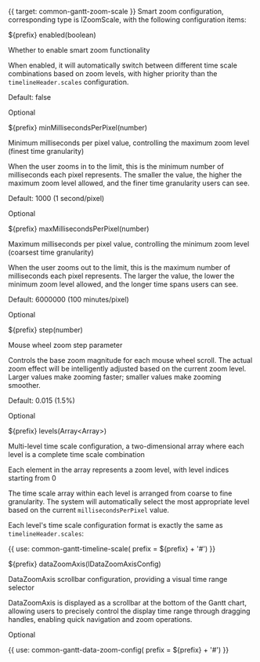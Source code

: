 {{ target: common-gantt-zoom-scale }}
Smart zoom configuration, corresponding type is IZoomScale, with the following configuration items:

${prefix} enabled(boolean)

Whether to enable smart zoom functionality

When enabled, it will automatically switch between different time scale combinations based on zoom levels, with higher priority than the `timelineHeader.scales` configuration.

Default: false

Optional

${prefix} minMillisecondsPerPixel(number)

Minimum milliseconds per pixel value, controlling the maximum zoom level (finest time granularity)

When the user zooms in to the limit, this is the minimum number of milliseconds each pixel represents. The smaller the value, the higher the maximum zoom level allowed, and the finer time granularity users can see.

Default: 1000 (1 second/pixel)

Optional

${prefix} maxMillisecondsPerPixel(number)

Maximum milliseconds per pixel value, controlling the minimum zoom level (coarsest time granularity)

When the user zooms out to the limit, this is the maximum number of milliseconds each pixel represents. The larger the value, the lower the minimum zoom level allowed, and the longer time spans users can see.

Default: 6000000 (100 minutes/pixel)

Optional

${prefix} step(number)

Mouse wheel zoom step parameter

Controls the base zoom magnitude for each mouse wheel scroll. The actual zoom effect will be intelligently adjusted based on the current zoom level. Larger values make zooming faster; smaller values make zooming smoother.

Default: 0.015 (1.5%)

Optional

${prefix} levels(Array<Array<ITimelineScale>>)

Multi-level time scale configuration, a two-dimensional array where each level is a complete time scale combination

Each element in the array represents a zoom level, with level indices starting from 0

The time scale array within each level is arranged from coarse to fine granularity. The system will automatically select the most appropriate level based on the current `millisecondsPerPixel` value.

Each level's time scale configuration format is exactly the same as `timelineHeader.scales`:

{{ use: common-gantt-timeline-scale( prefix = ${prefix} + '#') }}

${prefix} dataZoomAxis(IDataZoomAxisConfig)

DataZoomAxis scrollbar configuration, providing a visual time range selector

DataZoomAxis is displayed as a scrollbar at the bottom of the Gantt chart, allowing users to precisely control the display time range through dragging handles, enabling quick navigation and zoom operations.

Optional

{{ use: common-gantt-data-zoom-config( prefix = ${prefix} + '#') }}
